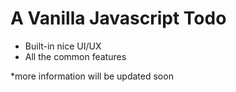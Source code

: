 # A Vanilla Javascript Todo

- Built-in nice UI/UX
- All the common features

*more information will be updated soon
